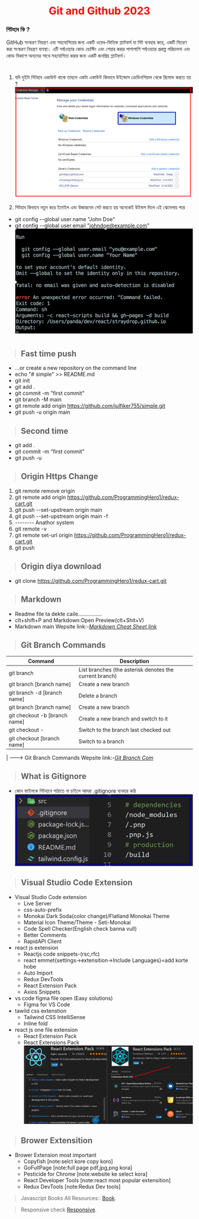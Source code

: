 <p>
 <h1 style="color:red;" align="center">Git and Github 2023</h1>
</p>


### **গিটহাব কি ?**
GitHub সংস্করণ নিয়ন্ত্রণ এবং সহযোগিতার জন্য একটি ওয়েব-ভিত্তিক প্ল্যাটফর্ম যা গিট ব্যবহার করে, একটি বিতরণ করা সংস্করণ নিয়ন্ত্রণ ব্যবস্থা। এটি সফ্টওয়্যার কোড হোস্টিং এবং শেয়ার করার পাশাপাশি সফ্টওয়্যার প্রকল্প পরিচালনা এবং কোড বিকাশে অন্যদের সাথে সহযোগিতা করার জন্য একটি জনপ্রিয় প্ল্যাটফর্ম।
#


1. যদি  দুইটা  গিটহাব  একাউন্ট  থাকে  তাহলে  একটা  একাউন্ট  কিভাবে  উইন্ডোস ক্রেডিনশিয়াল থেকে  রিমোভ করতে হয় ?
![alt text](123.png)

2. গিটহাব  কিভাবে  নতুন  করে  ইমেইল  এবং  উজারনেম সেট  করতে  হয়  অনেকেই  উইন্ডস দিলে  এই  ঝেমেলায়  পরে 
 - git config --global user.name "John Doe"
 - git config --global user.email "johndoe@example.com"
 ![alt text](1234.png)

#
> ## **Fast time push**
- …or create a new repository on the command line
- echo "# simple" >> README.md
- git init
- git add .
- git commit -m "first commit"
- git branch -M main
- git remote add origin https://github.com/julfiker755/simple.git
- git push -u origin main
> ## **Second time** 
- git add .
- git commit -m "first commit"
- git push -u

> ## **Origin Https Change**
1. git remote remove origin
2. git remote add origin https://github.com/ProgrammingHero1/redux-cart.git
3. git push --set-upstream origin main
4. git push --set-upstream origin main -f
5. -------- Anathor system
6. git remote -v
7. git remote set-url origin https://github.com/ProgrammingHero1/redux-cart.git
8. git push

> ## **Origin diya download**
- git clone https://github.com/ProgrammingHero1/redux-cart.git

> ## Markdown
- Readme file ta dekte caile…………….
- clt+shift+P and Markdown:Open Preview(clt+Shit+V)
- Markdown main Wepsite link:-*[Markdown Cheat Sheet link](https://www.markdownguide.org/cheat-sheet/#overview)*
> ## Git Branch Commands
| Command | Description |
| ----------- | ------------ |
| git branch | List branches (the asterisk denotes the current branch) |
| git branch [branch name] | Create a new branch |
| git branch -d [branch name]| Delete a branch |
| git branch [branch name] | Create a new branch |
| git checkout -b [branch name] | Create a new branch and switch to it |
| git checkout - | Switch to the branch last checked out |
| git checkout [branch name] | Switch to a branch |
|
---> Git Branch Commands Wepsite link:-*[Git Branch Com](https://github.com/joshnh/Git-Commands)*
> ## What is Gitignore
- কোন ফাইলকে গিটহাবে পাঠাতে না  চাইলে আমরা .gitignore  ব্যবহার করি
![alt text](12345.png)
> ## Visual Studio Code Extension
- Visual Studio Code extension
  - Live Server
  - css-auto-prefix
  - Monokai Dark Soda(color change)/Flatland Monokai Theme
  - Material Icon Theme/Theme - Seti-Monokai
  - Code Spell Checker(English check banna vull)
  - Better Comments
  - RapidAPI Client
- react js extension
  - Reactjs code snippets-(rsc,rfc)
  - react emmet{settings->extensition->Include Languages}=add korte hobe
  - Auto Import
  - Redux DevTools
  - React Extension Pack
  - Axios Snippets
- vs code figma file open (Easy solutions)
  - Figma for VS Code
- tawild css extenstion
  - Tailwind CSS IntelliSense
  - Inline fold
- react js one file extension
  - React Extension Pack
  - React Extensions Pack
 ![alt text](11.png)
> ## Brower Extensition
- Brower Extension most important
  - Copyfish [note:selct kore copy koro]
  - GoFullPage [note:full page pdf,jpg,png kora]
  - Pesticide for Chrome [note:website ke select kora]
  - React Developer Tools  [note:react most popular extensition]
  - Redux DevTools  [note:Redux Dev tools]
  
> Javascript Books All Resources:: [Book](https://with.zonayed.me).

> Responsive check [Responsive](https://ui.dev/amiresponsive).
